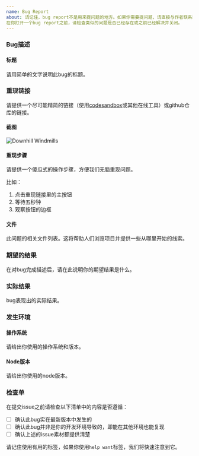 ```yaml
---
name: Bug Report
about: 请记住，bug report不是用来提问题的地方。如果你需要提问题，请直接与作者联系或者在交流群中询问。
在你打开一个bug report之前，请检查类似的问题是否已经存在或之前已经解决并关闭。
---
```


### Bug描述

#### 标题

请用简单的文字说明此bug的标题。

### 重现链接

请提供一个尽可能精简的链接（使用[codesandbox](https://codesandbox.io/)或其他在线工具）或github仓库的链接。

#### 截图

![Downhill Windmills](http://i.giphy.com/KO8AG2EByqkFi.gif)

#### 重现步骤

请提供一个傻瓜式的操作步骤，方便我们无脑重现问题。

比如：

1. 点击重现链接里的主按钮
2. 等待五秒钟
3. 观察按钮的边框

#### 文件

此问题的相关文件列表。这将帮助人们浏览项目并提供一些从哪里开始的线索。

### 期望的结果

在对bug完成描述后，请在此说明你的期望结果是什么。

### 实际结果

bug表现出的实际结果。

### 发生环境

#### 操作系统

请给出你使用的操作系统和版本。

#### Node版本

请给出你使用的node版本。

### 检查单

在提交issue之前请检查以下清单中的内容是否遵循：

- [ ] 确认此bug实在最新版本中发生的
- [ ] 确认此bug并非是你的开发环境导致的，即能在其他环境也能复现
- [ ] 确认上述的issue素材都提供清楚

请记住使用有用的标签，如果你使用`help want`标签，我们将快速注意到它。
